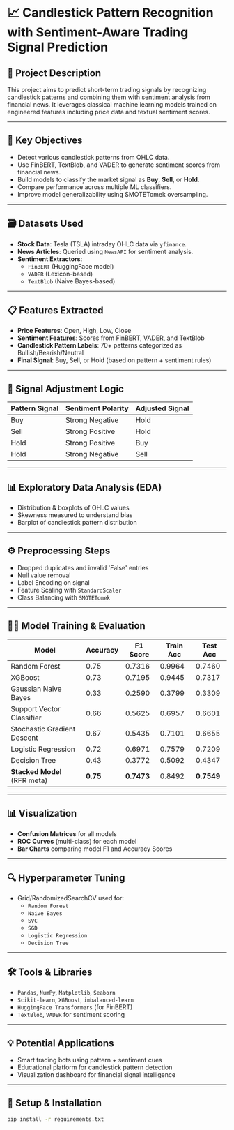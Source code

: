 # 📈 Candlestick Pattern Recognition with Sentiment-Aware Trading Signal Prediction

## 📘 Project Description

This project aims to predict short-term trading signals by recognizing candlestick patterns and combining them with sentiment analysis from financial news. It leverages classical machine learning models trained on engineered features including price data and textual sentiment scores.

---

## 🧠 Key Objectives

- Detect various candlestick patterns from OHLC data.
- Use FinBERT, TextBlob, and VADER to generate sentiment scores from financial news.
- Build models to classify the market signal as **Buy**, **Sell**, or **Hold**.
- Compare performance across multiple ML classifiers.
- Improve model generalizability using SMOTETomek oversampling.

---

## 🗃️ Datasets Used

- **Stock Data**: Tesla (TSLA) intraday OHLC data via `yfinance`.
- **News Articles**: Queried using `NewsAPI` for sentiment analysis.
- **Sentiment Extractors**:
  - `FinBERT` (HuggingFace model)
  - `VADER` (Lexicon-based)
  - `TextBlob` (Naive Bayes-based)

---

## 📋 Features Extracted

- **Price Features**: Open, High, Low, Close
- **Sentiment Features**: Scores from FinBERT, VADER, and TextBlob
- **Candlestick Pattern Labels**: 70+ patterns categorized as Bullish/Bearish/Neutral
- **Final Signal**: Buy, Sell, or Hold (based on pattern + sentiment rules)

---

## 🔁 Signal Adjustment Logic

| Pattern Signal | Sentiment Polarity | Adjusted Signal |
|----------------|--------------------|-----------------|
| Buy            | Strong Negative    | Hold            |
| Sell           | Strong Positive    | Hold            |
| Hold           | Strong Positive    | Buy             |
| Hold           | Strong Negative    | Sell            |

---

## 📊 Exploratory Data Analysis (EDA)

- Distribution & boxplots of OHLC values
- Skewness measured to understand bias
- Barplot of candlestick pattern distribution

---

## ⚙️ Preprocessing Steps

- Dropped duplicates and invalid 'False' entries
- Null value removal
- Label Encoding on signal
- Feature Scaling with `StandardScaler`
- Class Balancing with `SMOTETomek`

---

## 🏋️‍♂️ Model Training & Evaluation

| Model                        | Accuracy | F1 Score | Train Acc | Test Acc |
|-----------------------------|----------|----------|-----------|----------|
| Random Forest               | 0.75     | 0.7316   | 0.9964    | 0.7460   |
| XGBoost                     | 0.73     | 0.7195   | 0.9445    | 0.7317   |
| Gaussian Naive Bayes        | 0.33     | 0.2590   | 0.3799    | 0.3309   |
| Support Vector Classifier   | 0.66     | 0.5625   | 0.6957    | 0.6601   |
| Stochastic Gradient Descent | 0.67     | 0.5435   | 0.7101    | 0.6655   |
| Logistic Regression         | 0.72     | 0.6971   | 0.7579    | 0.7209   |
| Decision Tree               | 0.43     | 0.3772   | 0.5092    | 0.4347   |
| **Stacked Model** (RFR meta)| **0.75** | **0.7473**| 0.8492    | **0.7549** |


---

## 📊 Visualization

- **Confusion Matrices** for all models
- **ROC Curves** (multi-class) for each model
- **Bar Charts** comparing model F1 and Accuracy Scores

---

## 🔍 Hyperparameter Tuning

- Grid/RandomizedSearchCV used for:
  - `Random Forest`
  - `Naive Bayes`
  - `SVC`
  - `SGD`
  - `Logistic Regression`
  - `Decision Tree`

---

## 🛠️ Tools & Libraries

- `Pandas`, `NumPy`, `Matplotlib`, `Seaborn`
- `Scikit-learn`, `XGBoost`, `imbalanced-learn`
- `HuggingFace Transformers` (for FinBERT)
- `TextBlob`, `VADER` for sentiment scoring

---

## 💡 Potential Applications

- Smart trading bots using pattern + sentiment cues
- Educational platform for candlestick pattern detection
- Visualization dashboard for financial signal intelligence



---

## 🧪 Setup & Installation

```bash
pip install -r requirements.txt
